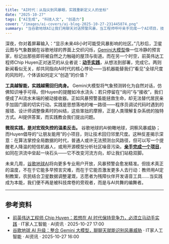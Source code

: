 ```yaml
---
title: "AI时代：从指尖到风暴眼，实践重新定义人的坐标"
date: "2025-10-27"
tags: ["AI生成", "科技人文", "创造力"]
cover: "/images/ai-covers/ai-blog-2025-10-27-231445874.png"
summary: "当谷歌地球AI让我们用聊天对话预警风暴，当工程师呼吁亲手完成一个AI项目，技术的本质正从工具变为伙伴。实践不再仅是技能提升，更是人在智能洪流中确认自身价值的锚点——在算法能洞察全球风险的今天，亲手实现一个想法，是普通人重获掌控感的微小抵抗。"
---
```


<!-- AI 生成文章元数据 -->
<!-- 生成时间: 2025-10-27T23:14:45.873Z -->
<!-- 新闻抓取时间: 2025-10-27T23:14:14.514Z -->
<!-- 新闻来源：AI资讯 2 条 -->

深夜，你对着屏幕输入：“显示未来48小时可能受风暴影响的社区。”几秒后，卫星云图与气象数据在谷歌地球的界面上交织闪烁，[Gemini大模型](https://www.ithome.com/0/892/618.htm)像一位冷静的预言家，标记出那些即将被自然之力触碰的屋顶与街道。而在另一个时空，前英伟达工程师Chip Huyen正对迷茫的从业者说：**[动手实践](https://www.ithome.com/0/892/672.htm)**，从想法到部署，完成它。两则新闻看似无关，却共同指向AI时代的核心悖论——当机器能替我们“看见”全球尺度的风险时，个体该如何定义“创造”的价值？

**工具越智能，实践越需回归肉身。** Gemini大模型将气象预测转化为自然对话，仿佛知识唾手可得。但Huyen的提醒如冷水浇头：若只停留在“询问”与“接收”，我们便成了AI流水末端的被动接收器。正如风暴预警虽能拯救生命，却无法替代居民亲手加固门窗的切实行动。实践是思想落地的唯一路径——程序员调试代码时遇到的报错、设计师调整像素时的纠结，这些笨拙的摩擦，正是人类理解复杂系统的独特方式。AI提供答案，而实践教会我们提出问题。

**微观实践，是对宏观失控的温柔反击。** 谷歌地球的AI俯瞰地球，洞察风暴威胁；而Huyen倡导的“让朋友能用”的小项目，则让技术回归邻里尺度。这种反差揭示深意：在算法掌控全局数据的时代，普通人或许无法预测台风路径，但可以写一个提醒老人降温的短信机器人，或用开源模型分析社区噪音污染。**[亲手完成一个项目](https://www.ithome.com/0/892/672.htm)**，如同在洪流中垒起一块石头——它不改变河流方向，却让我们站稳双脚。

未来几周，[谷歌地球AI](https://www.ithome.com/0/892/618.htm)将向更多专业用户开放，风暴预警会愈发精准。但技术真正的温度，不在于它能多早预言灾难，而在于它能否激发更多人去行动：教师用AI定制教案，农民结合卫星数据调整灌溉，志愿者为残障伙伴开发语音工具……当实践成为本能，我们便不再是被科技席卷的旁观者，而是与AI共舞的编舞者。

---

## 参考资料

- [前英伟达工程师 Chip Huyen：若想在 AI 时代保持竞争力，必须立马动手实践](https://www.ithome.com/0/892/672.htm) · IT家人工智能 · AI资讯 · 2025-10-27 17:00
- [谷歌地球 AI 升级：整合 Gemini 大模型，聊聊天就能识别风暴威胁](https://www.ithome.com/0/892/618.htm) · IT家人工智能 · AI资讯 · 2025-10-27 16:00